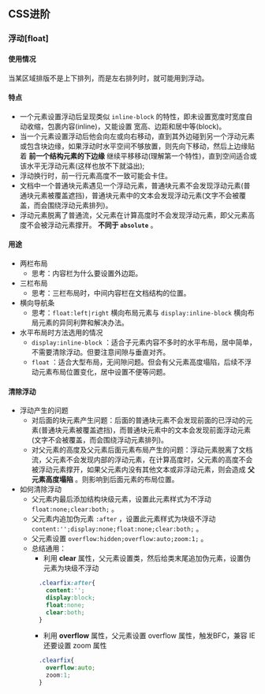 ## CSS进阶

### 浮动[float]
#### 使用情况
  当某区域排版不是上下排列，而是左右排列时，就可能用到浮动。
#### 特点
+ 一个元素设置浮动后呈现类似 `inline-block` 的特性，即未设置宽度时宽度自动收缩，包裹内容(inline)，又能设置 宽高、边距和居中等(block)。
+ 当一个元素设置浮动后他会向左或向右移动，直到其外边碰到另一个浮动元素或包含块边缘，如果浮动时水平空间不够放置，则先向下移动，然后上边缘贴着 **前一个结构元素的下边缘**  继续平移移动(理解第一个特性)，直到空间适合或该水平无浮动元素(这样也放不下就溢出);
+ 浮动换行时，前一行元素高度不一致可能会卡住。
+ 文档中一个普通块元素遇见一个浮动元素，普通块元素不会发现浮动元素(普通块元素被覆盖遮挡)，普通块元素中的文本会发现浮动元素(文字不会被覆盖，而会围绕浮动元素排列)。
+ 浮动元素脱离了普通流，父元素在计算高度时不会发现浮动元素，即父元素高度不会被浮动元素撑开。 **不同于 `absolute`** 。
#### 用途
+ 两栏布局
  - 思考：内容栏为什么要设置外边距。
+ 三栏布局
  - 思考：三栏布局时，中间内容栏在文档结构的位置。
+ 横向导航条
  - 思考：`float:left|right` 横向布局元素与 `display:inline-block` 横向布局元素的异同利弊和解决办法。
+ 水平布局时方法选用的情况
  - `display:inline-block` ：适合子元素内容不多时的水平布局，居中简单，不需要清除浮动。但要注意间隙与垂直对齐。
  - `float` ：适合大型布局，无间隙问题。但会有父元素高度塌陷，后续不浮动元素布局位置变化，居中设置不便等问题。
#### 清除浮动
+ 浮动产生的问题
  - 对后面的块元素产生问题：后面的普通块元素不会发现前面的已浮动的元素(普通块元素被覆盖遮挡)，而普通块元素中的文本会发现前面浮动元素(文字不会被覆盖，而会围绕浮动元素排列)。
  - 对父元素的高度及父元素后面元素布局产生的问题：浮动元素脱离了文档流，父元素不会发现内部的浮动元素，在计算高度时，父元素的高度不会被浮动元素撑开，如果父元素内没有其他文本或非浮动元素，则会造成 **父元素高度塌陷** 。则影响到后面元素的布局位置。
+ 如何清除浮动
  - 父元素内最后添加结构块级元素，设置此元素样式为不浮动 `float:none;clear:both;` 。
  - 父元素内追加伪元素 `:after` ，设置此元素样式为块级不浮动 `content:'';display:none;float:none;clear:both;` 。
  - 父元素设置 `overflow:hidden;overflow:auto;zoom:1;` 。
  - 总结通用：
    + 利用 **clear** 属性，父元素设置类，然后给类末尾追加伪元素，设置伪元素为块级不浮动  
    ```css
      .clearfix:after{
        content:'';
        display:block;
        float:none;
        clear:both;
      }
    ```
    + 利用 **overflow** 属性，父元素设置 overflow 属性，触发BFC，兼容 IE 还要设置 zoom 属性
    ```css
      .clearfix{
        overflow:auto;
        zoom:1;
      }
    ```